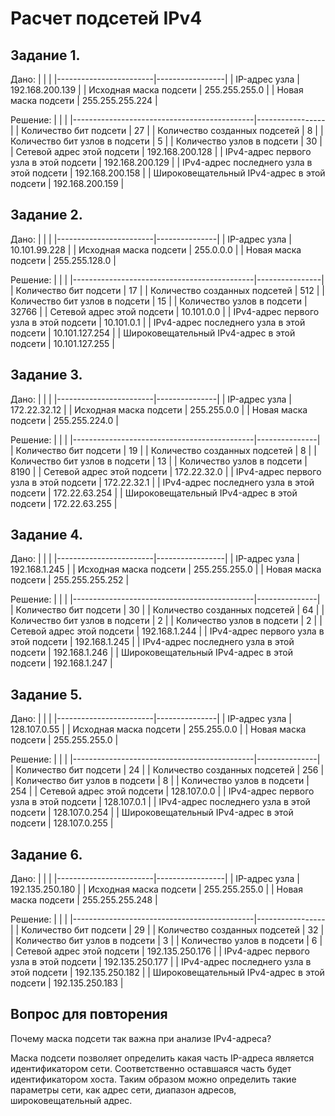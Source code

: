 # Расчет подсетей IPv4
## Задание 1.
Дано:
|                        |                 |
|------------------------|-----------------|
| IP-адрес узла          | 192.168.200.139 |
| Исходная маска подсети | 255.255.255.0   |
| Новая маска подсети    | 255.255.255.224 |

Решение:
|                                             |                 |
|---------------------------------------------|-----------------|
| Количество бит подсети                      | 27              |
| Количество созданных подсетей               | 8               |
| Количество бит узлов в подсети              | 5               |
| Количество узлов в подсети                  | 30              |
| Сетевой адрес этой подсети                  | 192.168.200.128 |
| IPv4-адрес первого узла в этой подсети      | 192.168.200.129 |
| IPv4-адрес последнего узла в этой подсети   | 192.168.200.158 |
| Широковещательный IPv4-адрес в этой подсети | 192.168.200.159 |

## Задание 2.
Дано:
|                        |               |
|------------------------|---------------|
| IP-адрес узла          | 10.101.99.228 |
| Исходная маска подсети | 255.0.0.0     |
| Новая маска подсети    | 255.255.128.0 |

Решение:
|                                             |                |
|---------------------------------------------|----------------|
| Количество бит подсети                      | 17             |
| Количество созданных подсетей               | 512            |
| Количество бит узлов в подсети              | 15             |
| Количество узлов в подсети                  | 32766          |
| Сетевой адрес этой подсети                  | 10.101.0.0     |
| IPv4-адрес первого узла в этой подсети      | 10.101.0.1     |
| IPv4-адрес последнего узла в этой подсети   | 10.101.127.254 |
| Широковещательный IPv4-адрес в этой подсети | 10.101.127.255 |

## Задание 3.
Дано:
|                        |               |
|------------------------|---------------|
| IP-адрес узла          | 172.22.32.12  |
| Исходная маска подсети | 255.255.0.0   |
| Новая маска подсети    | 255.255.224.0 |

Решение:
|                                             |               |
|---------------------------------------------|---------------|
| Количество бит подсети                      | 19            |
| Количество созданных подсетей               | 8             |
| Количество бит узлов в подсети              | 13            |
| Количество узлов в подсети                  | 8190          |
| Сетевой адрес этой подсети                  | 172.22.32.0   |
| IPv4-адрес первого узла в этой подсети      | 172.22.32.1   |
| IPv4-адрес последнего узла в этой подсети   | 172.22.63.254 |
| Широковещательный IPv4-адрес в этой подсети | 172.22.63.255 |

## Задание 4.
Дано:
|                        |                 |
|------------------------|-----------------|
| IP-адрес узла          | 192.168.1.245   |
| Исходная маска подсети | 255.255.255.0   |
| Новая маска подсети    | 255.255.255.252 |

Решение:
|                                             |               |
|---------------------------------------------|---------------|
| Количество бит подсети                      | 30            |
| Количество созданных подсетей               | 64            |
| Количество бит узлов в подсети              | 2             |
| Количество узлов в подсети                  | 2             |
| Сетевой адрес этой подсети                  | 192.168.1.244 |
| IPv4-адрес первого узла в этой подсети      | 192.168.1.245 |
| IPv4-адрес последнего узла в этой подсети   | 192.168.1.246 |
| Широковещательный IPv4-адрес в этой подсети | 192.168.1.247 |

## Задание 5.
Дано:
|                        |               |
|------------------------|---------------|
| IP-адрес узла          | 128.107.0.55  |
| Исходная маска подсети | 255.255.0.0   |
| Новая маска подсети    | 255.255.255.0 |

Решение:
|                                             |               |
|---------------------------------------------|---------------|
| Количество бит подсети                      | 24            |
| Количество созданных подсетей               | 256           |
| Количество бит узлов в подсети              | 8             |
| Количество узлов в подсети                  | 254           |
| Сетевой адрес этой подсети                  | 128.107.0.0   |
| IPv4-адрес первого узла в этой подсети      | 128.107.0.1   |
| IPv4-адрес последнего узла в этой подсети   | 128.107.0.254 |
| Широковещательный IPv4-адрес в этой подсети | 128.107.0.255 |

## Задание 6.
Дано:
|                        |                 |
|------------------------|-----------------|
| IP-адрес узла          | 192.135.250.180 |
| Исходная маска подсети | 255.255.255.0   |
| Новая маска подсети    | 255.255.255.248 |

Решение:
|                                             |                 |
|---------------------------------------------|-----------------|
| Количество бит подсети                      | 29              |
| Количество созданных подсетей               | 32              |
| Количество бит узлов в подсети              | 3               |
| Количество узлов в подсети                  | 6               |
| Сетевой адрес этой подсети                  | 192.135.250.176 |
| IPv4-адрес первого узла в этой подсети      | 192.135.250.177 |
| IPv4-адрес последнего узла в этой подсети   | 192.135.250.182 |
| Широковещательный IPv4-адрес в этой подсети | 192.135.250.183 |

## Вопрос для повторения
Почему маска подсети так важна при анализе IPv4-адреса?

Маска подсети позволяет определить какая часть IP-адреса является идентификатором сети. Соответственно оставшаяся часть будет идентификатором хоста. Таким образом можно определить такие параметры сети, как адрес сети, диапазон адресов, широковещательный адрес. 
